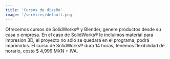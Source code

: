 ```yaml
---
title: 'Cursos de diseño'
image: '/services/default.png'
---
```


Ofrecemos cursos de SolidWorks® y Blender, genere productos desde su casa o empresa.
En el caso de SolidWorks® le incluimos material para impresion 3D, el proyecto no sólo se quedará en el programa, podrá imprimirlos.
El curso de SolidWorks® dura 14 horas, tenemos flexibilidad de horario, costo $ 4,999 MXN + IVA. 